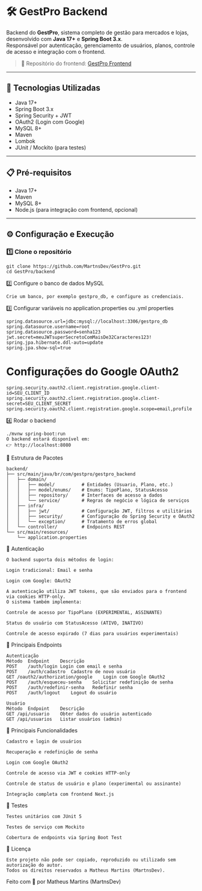 # 🛠️ GestPro Backend

Backend do **GestPro**, sistema completo de gestão para mercados e lojas, desenvolvido com **Java 17+** e **Spring Boot 3.x**.  
Responsável por autenticação, gerenciamento de usuários, planos, controle de acesso e integração com o frontend.

> 🔗 Repositório do frontend: [GestPro Frontend](https://github.com/MartnsDev/GestPro/tree/71368bf65a66019599829ff285afbe9b40038fad/gestpro-frontEnd)

---

## 🚀 Tecnologias Utilizadas

- Java 17+
- Spring Boot 3.x
- Spring Security + JWT
- OAuth2 (Login com Google)
- MySQL 8+
- Maven
- Lombok
- JUnit / Mockito (para testes)

---

## 📋 Pré-requisitos

- Java 17+
- Maven
- MySQL 8+
- Node.js (para integração com frontend, opcional)

---

## ⚙️ Configuração e Execução

### 1️⃣ Clone o repositório
```
git clone https://github.com/MartnsDev/GestPro.git
cd GestPro/backend
```
2️⃣ Configure o banco de dados MySQL
```
Crie um banco, por exemplo gestpro_db, e configure as credenciais.
```
3️⃣ Configurar variáveis no application.properties ou .yml
properties
```
spring.datasource.url=jdbc:mysql://localhost:3306/gestpro_db
spring.datasource.username=root
spring.datasource.password=senha123
jwt.secret=meuJWTsuperSecretoComMaisDe32Caracteres123!
spring.jpa.hibernate.ddl-auto=update
spring.jpa.show-sql=true
```
# Configurações do Google OAuth2
```
spring.security.oauth2.client.registration.google.client-id=SEU_CLIENT_ID
spring.security.oauth2.client.registration.google.client-secret=SEU_CLIENT_SECRET
spring.security.oauth2.client.registration.google.scope=email,profile
```
4️⃣ Rodar o backend
```
./mvnw spring-boot:run
O backend estará disponível em:
👉 http://localhost:8080
```
📁 Estrutura de Pacotes
```
backend/
├── src/main/java/br/com/gestpro/gestpro_backend
│   ├── domain/
│   │   ├── model/          # Entidades (Usuario, Plano, etc.)
│   │   ├── model/enums/    # Enums: TipoPlano, StatusAcesso
│   │   ├── repository/     # Interfaces de acesso a dados
│   │   └── service/        # Regras de negócio e lógica de serviços
│   ├── infra/
│   │   ├── jwt/            # Configuração JWT, filtros e utilitários
│   │   ├── security/       # Configuração do Spring Security e OAuth2
│   │   └── exception/      # Tratamento de erros global
│   └── controller/         # Endpoints REST
└── src/main/resources/
    └── application.properties
```
🔐 Autenticação
```
O backend suporta dois métodos de login:

Login tradicional: Email e senha

Login com Google: OAuth2

A autenticação utiliza JWT tokens, que são enviados para o frontend via cookies HTTP-only.
O sistema também implementa:

Controle de acesso por TipoPlano (EXPERIMENTAL, ASSINANTE)

Status do usuário com StatusAcesso (ATIVO, INATIVO)

Controle de acesso expirado (7 dias para usuários experimentais)
```
📡 Principais Endpoints
```
Autenticação
Método	Endpoint	Descrição
POST	/auth/login	Login com email e senha
POST	/auth/cadastro	Cadastro de novo usuário
GET	/oauth2/authorization/google	Login com Google OAuth2
POST	/auth/esqueceu-senha	Solicitar redefinição de senha
POST	/auth/redefinir-senha	Redefinir senha
POST	/auth/logout	Logout do usuário

Usuário
Método	Endpoint	Descrição
GET	/api/usuario	Obter dados do usuário autenticado
GET	/api/usuarios	Listar usuários (admin)
```
🎯 Principais Funcionalidades
```
Cadastro e login de usuários

Recuperação e redefinição de senha

Login com Google OAuth2

Controle de acesso via JWT e cookies HTTP-only

Controle de status de usuário e plano (experimental ou assinante)

Integração completa com frontend Next.js
```
📝 Testes
```
Testes unitários com JUnit 5

Testes de serviço com Mockito

Cobertura de endpoints via Spring Boot Test
```
📜 Licença
```
Este projeto não pode ser copiado, reproduzido ou utilizado sem autorização do autor.
Todos os direitos reservados a Matheus Martins (MartnsDev).

```


Feito com 💚 por Matheus Martins (MartnsDev)

